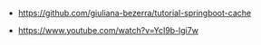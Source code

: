 
* https://github.com/giuliana-bezerra/tutorial-springboot-cache

* https://www.youtube.com/watch?v=YcI9b-lgi7w

&nbsp;
